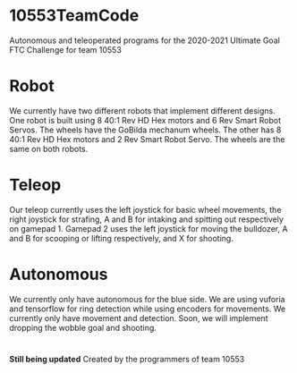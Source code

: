 # 10553TeamCode
Autonomous and teleoperated programs for the 2020-2021 Ultimate Goal FTC Challenge for team 10553
# Robot
We currently have two different robots that implement different designs. One robot is built using 8 40:1 Rev HD Hex motors and 6 Rev Smart Robot Servos. The wheels have the GoBilda mechanum wheels. The other has 8 40:1 Rev HD Hex motors and 2 Rev Smart Robot Servo. The wheels are the same on both robots.  
# Teleop
Our teleop currently uses the left joystick for basic wheel movements, the right joystick for strafing, A and B for intaking and spitting out respectively on gamepad 1. Gamepad 2 uses the left joystick for moving the bulldozer, A and B for scooping or lifting respectively, and X for shooting.
# Autonomous
We currently only have autonomous for the blue side. We are using vuforia and tensorflow for ring detection while using encoders for movements. We currently only have movement and detection. Soon, we will implement dropping the wobble goal and shooting.
#
******Still being updated******
Created by the programmers of team 10553 
